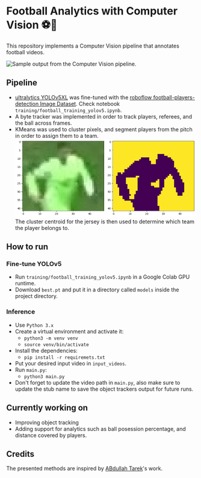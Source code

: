 # Football Analytics with Computer Vision ⚽️🦾
This repository implements a Computer Vision pipeline that annotates football videos. 

![Sample output from the Computer Vision pipeline.](screenshots/capture-01.gif)

## Pipeline
* [ultralytics YOLOv5XL](https://github.com/ultralytics/yolov5) was fine-tuned with the [roboflow football-players-detection Image Dataset](https://github.com/ultralytics/yolov5). Check notebook `training/football_training_yolov5.ipynb`.
* A byte tracker was implemented in order to track players, referees, and the ball across frames.
* KMeans was used to cluster pixels, and segment players from the pitch in order to assign them to a team.
  ![Jersey clustering.](screenshots/jersey-clustering.png)
The cluster centroid for the jersey is then used to determine which team the player belongs to.

## How to run
### Fine-tune YOLOv5
* Run `training/football_training_yolov5.ipynb` in a Google Colab GPU runtime.
* Download `best.pt` and put it in a directory called `models` inside the project directory.
### Inference
* Use `Python 3.x`
* Create a virtual environment and activate it:
  * `python3 -m venv venv`
  * `source venv/bin/activate`
* Install the dependencies:
  * `pip install -r requiremets.txt`
* Put your desired input video in `input_videos`.
* Run `main.py`:
  * `python3 main.py`
* Don't forget to update the video path in `main.py`, also make sure to update the stub name to save the object trackers output for future runs.

## Currently working on
* Improving object tracking
* Adding support for analytics such as ball posession percentage, and distance covered by players.

## Credits
The presented methods are inspired by [ABdullah Tarek](http://www.youtube.com/@codeinajiffy)'s work.